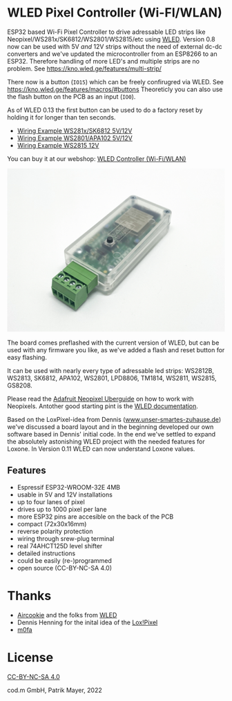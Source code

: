 # WLED Pixel Controller (Wi-FI/WLAN)

ESP32 based Wi-Fi Pixel Controller to drive adressable LED strips like Neopixel/WS281x/SK6812/WS2801/WS2815/etc using [WLED](https://github.com/Aircoookie/WLED).
Version 0.8 now can be used with 5V *and* 12V strips without the need of external dc-dc converters and we've updated the microcontroller from an ESP8266 to an ESP32. Therefore handling of more LED's and multiple strips are no problem. See https://kno.wled.ge/features/multi-strip/

There now is a button (`IO15`) which can be freely confirugred via WLED. See https://kno.wled.ge/features/macros/#buttons Theoreticly you can also use the flash button on the PCB as an input (`IO0`).

As of WLED 0.13 the first button can be used to do a factory reset by holding it for longer than ten seconds.

* [Wiring Example WS281x/SK6812 5V/12V](https://shop.codm.de/media/c4/06/3f/1694090274/Anschlussplan-codm-pixel-controller-V0-8-WS281x-SK6812-1-0.pdf)
* [Wiring Example WS2801/APA102 5V/12V](https://shop.codm.de/media/19/40/a3/1694090282/Anschlussplan-codm-pixel-controller-V0-8-WS2801-1-0.pdf)
* [Wiring Example WS2815 12V](https://shop.codm.de/media/3a/1d/47/1694090288/Anschlussplan-codm-pixel-controller-V0-8-WS2815-1-0.pdf)

You can buy it at our webshop: [WLED Controller (Wi-Fi/WLAN)](https://shop.codm.de/automation/pixel/30/wlan-pixel-controller-wled)

[![cod.m GmbH WLED Controller (Wi-Fi/WLAN)](codm-pixel-controller-wled-0.8-case-top.jpg)](https://shop.codm.de/automation/wled/30/wled-controller-wlan/wi-fi)

The board comes preflashed with the current version of WLED, but can be used with any firmware you like, as we've added a flash and reset button for easy flashing.

It can be used with nearly every type of adressable led strips: WS2812B, WS2813, SK6812, APA102, WS2801, LPD8806, TM1814, WS2811, WS2815, GS8208.

Please read the [Adafruit Neopixel Uberguide](https://learn.adafruit.com/adafruit-neopixel-uberguide) on how to work with Neopixels. Antother good starting pint is the [WLED documentation](https://kno.wled.ge/).

Based on the LoxPixel-idea from Dennis (www.unser-smartes-zuhause.de) we've discussed a board layout and in the beginning developed our own software based in Dennis' initial code.
In the end we've settled to expand the absolutely astonishing WLED project with the needed features for Loxone. In Version 0.11 WLED can now understand Loxone values.

## Features

* Espressif ESP32-WROOM-32E 4MB
* usable in 5V and 12V installations
* up to four lanes of pixel
* drives up to 1000 pixel per lane
* more ESP32 pins are accesible on the back of the PCB
* compact (72x30x16mm)
* reverse polarity protection
* wiring through srew-plug terminal
* real 74AHCT125D level shifter
* detailed instructions
* could be easily (re-)programmed
* open source (CC-BY-NC-SA 4.0)

# Thanks

* [Aircookie](https://github.com/Aircoookie) and the folks from [WLED](https://github.com/Aircoookie/WLED)
* Dennis Henning for the inital idea of the [Lox!Pixel](https://unser-smartes-zuhause.de/2019/10/20/loxpixel-rgbw-neopixel-integration-in-loxone/)
* [m0fa](https://github.com/m0fa)

# License

[CC-BY-NC-SA 4.0](https://creativecommons.org/licenses/by-nc-sa/4.0/de/)

cod.m GmbH, Patrik Mayer, 2022
